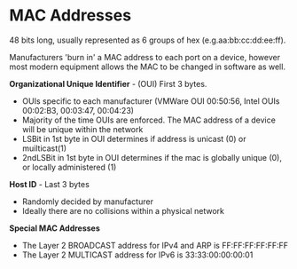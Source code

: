 # MAC Addresses

48 bits long, usually represented as 6 groups of hex \(e.g.aa:bb:cc:dd:ee:ff\).

Manufacturers 'burn in' a MAC address to each port on a device, however most modern equipment allows the MAC to be changed in software as well.

**Organizational Unique Identifier** - \(OUI\) First 3 bytes.

* OUIs specific to each manufacturer \(VMWare OUI 00:50:56, Intel OUIs 00:02:B3, 00:03:47, 00:04:23\)
* Majority of the time OUIs are enforced. The MAC address of a device will be unique within the network
* LSBit in 1st byte in OUI determines if address is unicast \(0\) or muilticast\(1\)
* 2ndLSBit in 1st byte in OUI determines if the mac is globally unique \(0\), or locally administered \(1\)

**Host ID** - Last 3 bytes

* Randomly decided by manufacturer
* Ideally there are no collisions within a physical network

**Special MAC Addresses**

* The Layer 2 BROADCAST address for IPv4 and ARP is FF:FF:FF:FF:FF:FF
* The Layer 2 MULTICAST address for IPv6 is 33:33:00:00:00:01

